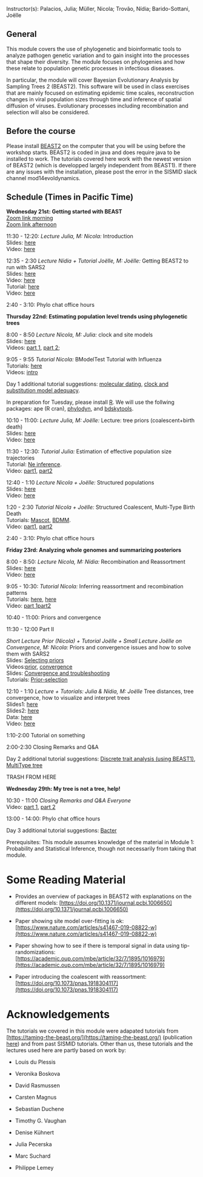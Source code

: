 


<p>  </p>

<p>  </p>

Instructor(s):
Palacios, Julia; Müller, Nicola; Trovão, Nídia; Barido-Sottani, Joëlle

## General

This module covers the use of phylogenetic and bioinformatic tools to analyze pathogen genetic variation and to gain insight into the processes that shape their diversity. The module focuses on phylogenies and how these relate to population genetic processes in infectious diseases.

In particular, the module will cover Bayesian Evolutionary Analysis by Sampling Trees 2 (BEAST2). This software will be used in class exercises that are mainly focused on estimating epidemic time scales, reconstruction changes in viral population sizes through time and inference of spatial diffusion of viruses. Evolutionary processes including recombination and selection will also be considered.

## Before the course

Please install [BEAST2](https://www.beast2.org/) on the computer that you will be using before the workshop starts.
BEAST2 is coded in java and does require java to be installed to work.
The tutorials covered here work with the newest version of BEAST2 (which is developped largely independent from BEAST1).
If there are any issues with the installation, please post the error in the SISMID slack channel mod14evoldynamics.

## Schedule (Times in Pacific Time)

**Wednesday 21st: Getting started with BEAST** <br />
[Zoom link morning](https://us02web.zoom.us/j/8680049603?pwd=a2t2bk5hZk96LzRKNG9OUUtwcktkUT09) <br />
[Zoom link afternoon](https://us02web.zoom.us/j/8680049603?pwd=a2t2bk5hZk96LzRKNG9OUUtwcktkUT09) <br />

11:30 - 12:20: *Lecture Julia, M: Nicola:* Introduction <br />
                Slides: [here](https://github.com/JuliaPalacios/SISMID_EvolutionaryDynamics/raw/master/Lectures/2020-07-27_Introduction.pdf)<br />
                Video: [here]()

12:35 - 2:30  *Lecture Nídia + Tutorial Joëlle, M: Joëlle:*  Getting BEAST2 to run with SARS2 <br />
                Slides: [here](https://github.com/JuliaPalacios/SISMID_EvolutionaryDynamics/raw/master/Lectures/2020-07-27_IntroductionToBEAST2_NT.pdf) <br />
                Video: [here](https://us02web.zoom.us/rec/share/3MhOLarP2k1LAc_3zkbxfKQGHYTPeaa813BI_KAKy0-iPcnZxF1SydpoeA5qVf5W?startTime=1595867126000)<br />
                Tutorial: [here](https://github.com/JuliaPalacios/SISMID_EvolutionaryDynamics/blob/master/Tutorials/Introduction-to-BEAST2.zip?raw=true)<br />
                Video: [here](https://us02web.zoom.us/rec/share/3MhOLarP2k1LAc_3zkbxfKQGHYTPeaa813BI_KAKy0-iPcnZxF1SydpoeA5qVf5W?startTime=1595869526000)

2:40 - 3:10: Phylo chat office hours


**Thursday 22nd: Estimating population level trends using phylogenetic trees**

8:00 - 8:50 *Lecture Nicola, M: Julia:* clock and site models <br />
                Slides: [here](https://github.com/JuliaPalacios/SISMID_EvolutionaryDynamics/blob/master/Lectures/2020-07-27_evol_nfm.pptx?raw=true)<br />
                Videos: [part 1](https://us02web.zoom.us/rec/share/6fNOE7TK_HpJZbfI2kfUXKEKT7Sieaa80SAervcMnxkLEindKtrlBhxuMSH-aMM7?startTime=1595874718000), [part 2](https://us02web.zoom.us/rec/share/6fNOE7TK_HpJZbfI2kfUXKEKT7Sieaa80SAervcMnxkLEindKtrlBhxuMSH-aMM7?startTime=1595876155000);

9:05 - 9:55 *Tutorial Nicola:* BModelTest Tutorial with Influenza <br />
                Tutorials: [here](https://github.com/JuliaPalacios/SISMID_EvolutionaryDynamics/blob/master/Tutorials/2020-07-27_BModelTest.zip?raw=true)<br />
                Videos: [intro](https://us02web.zoom.us/rec/share/6fNOE7TK_HpJZbfI2kfUXKEKT7Sieaa80SAervcMnxkLEindKtrlBhxuMSH-aMM7?startTime=1595878559000)



Day 1 additional tutorial suggestions: [molecular dating](https://taming-the-beast.org/tutorials/Molecular-Dating-Tutorial/), [clock and substitution model adequacy](https://taming-the-beast.org/tutorials/adequacy_tutorial/).

In preparation for Tuesday, please install [R](https://www.r-project.org). We will use the follwing packages: ape (R cran), [phylodyn](https://github.com/mdkarcher/phylodyn), and [bdskytools](https://github.com/laduplessis/bdskytools).



10:10 - 11:00: *Lecture Julia, M: Joëlle:* Lecture: tree priors (coalescent+birth death) <br />
                Slides: [here](https://github.com/JuliaPalacios/SISMID_EvolutionaryDynamics/raw/master/Lectures/2020-07-28_tree_priors.pdf)<br />
                Video: [here](https://us02web.zoom.us/rec/share/yZZuFL_TqGJLbLeV80f8U4AiEdXceaa81nAZ-vIFxB7mQlmh7D0pcEYoUNhkbbcU?startTime=1595948600000)

11:30 - 12:30: *Tutorial Julia:* Estimation of effective population size trajectories <br />
                Tutorial: [Ne inference](https://github.com/JuliaPalacios/SISMID_EvolutionaryDynamics/raw/master/Tutorials/Ne_inference.zip?raw=true).<br />
                Video: [part1](https://us02web.zoom.us/rec/share/yZZuFL_TqGJLbLeV80f8U4AiEdXceaa81nAZ-vIFxB7mQlmh7D0pcEYoUNhkbbcU?startTime=1595952444000), [part2](https://us02web.zoom.us/rec/share/yZZuFL_TqGJLbLeV80f8U4AiEdXceaa81nAZ-vIFxB7mQlmh7D0pcEYoUNhkbbcU?startTime=1595956916000)

12:40 - 1:10 *Lecture Nicola + Joëlle:* Structured populations <br />
                Slides: [here](https://github.com/JuliaPalacios/SISMID_EvolutionaryDynamics/blob/master/Lectures/2020-07-28_structured_nfm.pptx?raw=true)<br />
                Video: [here](https://us02web.zoom.us/rec/share/yZZuFL_TqGJLbLeV80f8U4AiEdXceaa81nAZ-vIFxB7mQlmh7D0pcEYoUNhkbbcU?startTime=1595958078000)

1:20 - 2:30 *Tutorial Nicola + Joëlle:* Structured Coalescent, Multi-Type Birth Death <br />
                Tutorials: [Mascot](https://github.com/JuliaPalacios/SISMID_EvolutionaryDynamics/blob/master/Tutorials/2020-07-28_Mascot.zip?raw=true), [BDMM](https://github.com/JuliaPalacios/SISMID_EvolutionaryDynamics/blob/master/Tutorials/Structured-birth-death-model.zip?raw=true).<br />
                Video: [part1](https://us02web.zoom.us/rec/share/wdRkcJLB0khLYYnqwmfzCo8fAb7lT6a8h3UX-foInUwRhAMhRhyPV1tskmMNqdjH?startTime=1595961254000), [part2](https://us02web.zoom.us/rec/share/wdRkcJLB0khLYYnqwmfzCo8fAb7lT6a8h3UX-foInUwRhAMhRhyPV1tskmMNqdjH?startTime=1595965024000)

2:40 - 3:10: Phylo chat office hours


**Friday 23rd: Analyzing whole genomes and summarizing posteriors**

8:00 - 8:50: *Lecture Nicola, M: Nídia:* Recombination and Reassortment <br />
                Slides: [here](https://github.com/JuliaPalacios/SISMID_EvolutionaryDynamics/blob/master/Lectures/2020-07-29_network_nfm.pptx?raw=true)<br />
                Video: [here]()

9:05 - 10:30: *Tutorial Nicola:* Inferring reassortment and recombination patterns <br />
                Tutorials: [here](https://github.com/JuliaPalacios/SISMID_EvolutionaryDynamics/blob/master/Tutorials/2020-07-29_Reassortment.zip?raw=true), [here](https://github.com/nicfel/Recombination-tutorial)<br />
                Video: [part 1]()[part2]()

10:40 - 11:00: Priors and convergence

11:30 - 12:00 Part II

*Short Lecture Prior (Nicola) + Tutorial Joëlle + Small Lecture Joëlle on Convergence, M: Nicola:* Priors and convergence issues and how to solve them with SARS2 <br />
                Slides: [Selecting priors](https://github.com/JuliaPalacios/SISMID_EvolutionaryDynamics/blob/master/Lectures/2020-07-27_priors_nfm.pptx?raw=true) <br />
                Videos:[prior](https://us02web.zoom.us/rec/share/6fNOE7TK_HpJZbfI2kfUXKEKT7Sieaa80SAervcMnxkLEindKtrlBhxuMSH-aMM7?startTime=1595881927000), [convergence](https://us02web.zoom.us/rec/share/6fNOE7TK_HpJZbfI2kfUXKEKT7Sieaa80SAervcMnxkLEindKtrlBhxuMSH-aMM7?startTime=1595884007000)<br />
                Slides: [Convergence and troubleshooting](https://github.com/JuliaPalacios/SISMID_EvolutionaryDynamics/blob/master/Lectures/2020-07-27_troubleshooting.pptx?raw=true) <br />
                Tutorials: [Prior-selection](https://github.com/JuliaPalacios/SISMID_EvolutionaryDynamics/blob/master/Tutorials/Prior-selection.zip?raw=true)


12:10 - 1:10
*Lecture + Tutorials: Julia & Nídia, M: Joëlle* Tree distances, tree convergence, how to visualize and interpret trees  <br />
                Slides1: [here](https://github.com/JuliaPalacios/SISMID_EvolutionaryDynamics/raw/master/Lectures/2020-07-28_SummaryTrees.pdf)<br />
                Slides2: [here](https://github.com/JuliaPalacios/SISMID_EvolutionaryDynamics/raw/master/Lectures/2020-07-28_FigTreeTutorial_NT.pdf)<br />
                Data: [here](https://juliapalacios.github.io/SISMID_EvolutionaryDynamics/Datasets/h3n2-bdmm.h3n2_2deme.MCC_2005.668.tre)<br />
                Video: [here](https://us02web.zoom.us/rec/share/wdRkcJLB0khLYYnqwmfzCo8fAb7lT6a8h3UX-foInUwRhAMhRhyPV1tskmMNqdjH?startTime=1595966622000)

1:10-2:00 Tutorial on something 
 
2:00-2:30 Closing Remarks and Q&A            
                
                
Day 2 additional tutorial suggestions: [Discrete trait analysis (using BEAST1)](http://beast.community/workshop_discrete_diffusion), [MultiType tree](https://taming-the-beast.org/tutorials/Structured-coalescent/)


TRASH FROM HERE

**Wednesday 29th: My tree is not a tree, help!**

10:30 - 11:00 *Closing Remarks and Q&A Everyone*<br />
                Video: [part 1](https://us02web.zoom.us/rec/share/4MV0Pr_16GpJG9LH5ALZSpZ6PtjpX6a81ikY-vIOmUjnLwmyzB4fk9K3n4FpTYba?startTime=1596044028000), [part 2](https://us02web.zoom.us/rec/share/4MV0Pr_16GpJG9LH5ALZSpZ6PtjpX6a81ikY-vIOmUjnLwmyzB4fk9K3n4FpTYba?startTime=1596044374000)


13:00 - 14:00: Phylo chat office hours

Day 3 additional tutorial suggestions: [Bacter](https://taming-the-beast.org/tutorials/Bacter-Tutorial/)


Prerequisites: This module assumes knowledge of the material in Module 1: Probability and Statistical Inference, though not necessarily from taking that module.

# Some Reading Material

- Provides an overview of packages in BEAST2 with explanations on the different models: [https://doi.org/10.1371/journal.pcbi.1006650](https://doi.org/10.1371/journal.pcbi.1006650)

- Paper showing site model over-fitting is ok: [https://www.nature.com/articles/s41467-019-08822-w](https://www.nature.com/articles/s41467-019-08822-w)

- Paper showing how to see if there is temporal signal in data using tip-randomizations: [https://academic.oup.com/mbe/article/32/7/1895/1016979](https://academic.oup.com/mbe/article/32/7/1895/1016979)

- Paper introducing the coalescent with reassortment: [https://doi.org/10.1073/pnas.1918304117](https://doi.org/10.1073/pnas.1918304117)

# Acknowledgements

The tutorials we covered in this module were adapated tutorials from [https://taming-the-beast.org/](https://taming-the-beast.org/) (publication [here](https://academic.oup.com/sysbio/article/67/1/170/3897660)) and from past SISMID tutorials. 
Other than us, these tutorials and the lectures used here are partly based on work by:

- Louis du Plessis 

- Veronika Boskova

- David Rasmussen

- Carsten Magnus

- Sebastian Duchene

- Timothy G. Vaughan

- Denise Kühnert

- Julia Pecerska

- Marc Suchard

- Philippe Lemey
